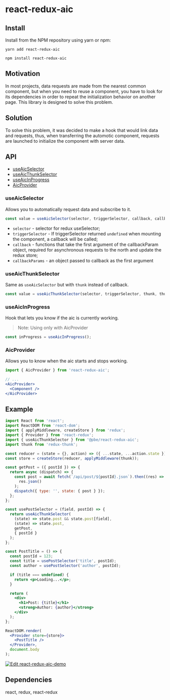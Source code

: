 # react-redux-aic

## Install

Install from the NPM repository using yarn or npm:

```shell
yarn add react-redux-aic
```

```shell
npm install react-redux-aic
```

## Motivation

In most projects, data requests are made from the nearest common component, but when you need to reuse a component, you have to look for its dependencies in order to repeat the initialization behavior on another page. This library is designed to solve this problem.

## Solution

To solve this problem, it was decided to make a hook that would link data and requests, thus, when transferring the automotic component, requests are launched to initialize the component with server data.

## API

- [useAicSelector](#useaicselector)
- [useAicThunkSelector](#useaicthunkselector)
- [useAicInProgress](#useaicinprogress)
- [AicProvider](#aicprovider)

### useAicSelector

Allows you to automatically request data and subscribe to it.

```js
const value = useAicSelector(selector, triggerSelector, callback, callbackParams);
```
- `selector` - selector for redux useSelector;
- `triggerSelector` - If triggerSelector returned `undefined` when mounting the component, a callback will be called;
- `callback` - functions that take the first argument of the callbackParam object, required for asynchronous requests to the north and update the redux store;
- `callbackParams` - an object passed to callback as the first argument

### useAicThunkSelector

Same as `useAicSelector` but with `thunk` instead of callback.

```js
const value = useAicThunkSelector(selector, triggerSelector, thunk, thunkParams);
```

### useAicInProgress

Hook that lets you know if the aic is currently working.

> Note: Using only with AicProvider

```js
const inProgress = useAicInProgress();
```

### AicProvider

Allows you to know when the aic starts and stops working.

```jsx
import { AicProvider } from 'react-redux-aic';

// ...
<AicProvider>
  <Component />
</AicProvider>
```

## Example

```jsx
import React from 'react';
import ReactDOM from 'react-dom';
import { applyMiddleware, createStore } from 'redux';
import { Provider } from 'react-redux';
import { useAicThunkSelector } from '@pbe/react-redux-aic';
import thunk from 'redux-thunk';

const reducer = (state = {}, action) => ({ ...state, ...action.state });
const store = createStore(reducer, applyMiddleware(thunk));

const getPost = ({ postId }) => {
  return async (dispatch) => {
    const post = await fetch(`/api/post/${postId}.json`).then((res) =>
      res.json()
    );
    dispatch({ type: '', state: { post } });
  };
};

const usePostSelector = (field, postId) => {
  return useAicThunkSelector(
    (state) => state.post && state.post[field],
    (state) => state.post,
    getPost,
    { postId }
  );
};

const PostTitle = () => {
  const postId = 123;
  const title = usePostSelector('title', postId);
  const author = usePostSelector('author', postId);

  if (title === undefined) {
    return <p>Loading...</p>;
  }

  return (
    <div>
      <h1>Post: {title}</h1>
      <strong>Author: {author}</strong>
    </div>
  );
};

ReactDOM.render(
  <Provider store={store}>
    <PostTitle />
  </Provider>,
  document.body
);
```

[![Edit react-redux-aic-demo](https://codesandbox.io/static/img/play-codesandbox.svg)](https://codesandbox.io/s/react-redux-aic-demo-t3u5z?fontsize=14&hidenavigation=1&theme=dark)

## Dependencies

react, redux, react-redux

